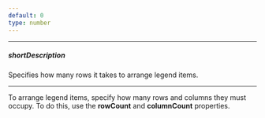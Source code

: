 ```yaml
---
default: 0
type: number
---
```

---
##### shortDescription
Specifies how many rows it takes to arrange legend items.

---
To arrange legend items, specify how many rows and columns they must occupy. To do this, use the **rowCount** and **columnCount** properties.